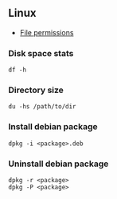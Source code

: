 ## Linux

 - [File permissions](https://help.ubuntu.com/community/FilePermissions)

### Disk space stats

```
df -h
```

### Directory size

```
du -hs /path/to/dir
```

### Install debian package

```
dpkg -i <package>.deb
```

### Uninstall debian package

```
dpkg -r <package>
dpkg -P <package>
```
